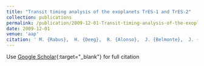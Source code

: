 ```yaml
---
title: "Transit timing analysis of the exoplanets TrES-1 and TrES-2"
collection: publications
permalink: /publication/2009-12-01-Transit-timing-analysis-of-the-exoplanets-TrES-1-and-TrES-2
date: 2009-12-01
venue: 'aap'
citation: ' M. {Rabus},  H. {Deeg},  R. {Alonso},  J. {Belmonte},  J. {Almenara}, &quot;Transit timing analysis of the exoplanets TrES-1 and TrES-2.&quot; aap, 2009.'
---
```

Use [Google Scholar](https://scholar.google.com/scholar?q=Transit+timing+analysis+of+the+exoplanets+TrES+1+and+TrES+2){:target="_blank"} for full citation